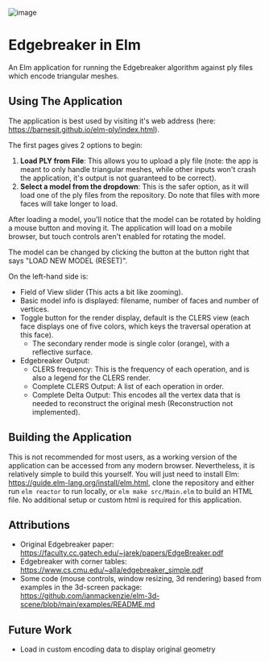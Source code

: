 ![image](https://user-images.githubusercontent.com/43552143/158927694-11376864-580b-4a18-9e4f-cf001b17535c.png)

# Edgebreaker in Elm

An Elm application for running the Edgebreaker algorithm against ply files which encode triangular meshes.

## Using The Application

The application is best used by visiting it's web address (here: https://barnesjt.github.io/elm-ply/index.html).

The first pages gives 2 options to begin: 

1. **Load PLY from File**: This allows you to upload a ply file (note: the app is meant to only handle triangular meshes, while other inputs won't crash the application, it's output is not guaranteed to be correct).
2. **Select a model from the dropdown**: This is the safer option, as it will load one of the ply files from the repository. Do note that files with more faces will take longer to load.

After loading a model, you'll notice that the model can be rotated by holding a mouse button and moving it. The application will load on a mobile browser, but touch controls aren't enabled for rotating the model.

The model can be changed by clicking the button at the button right that says "LOAD NEW MODEL (RESET)".

On the left-hand side is:
- Field of View slider (This acts a bit like zooming).
- Basic model info is displayed: filename, number of faces and number of vertices.
- Toggle button for the render display, default is the CLERS view (each face displays one of five colors, which keys the traversal operation at this face).
  - The secondary render mode is single color (orange), with a reflective surface.  
- Edgebreaker Output:
  - CLERS frequency: This is the frequency of each operation, and is also a legend for the CLERS render.
  - Complete CLERS Output: A list of each operation in order.
  - Complete Delta Output: This encodes all the vertex data that is needed to reconstruct the original mesh (Reconstruction not implemented).

## Building the Application

This is not recommended for most users, as a working version of the application can be accessed from any modern browser. Nevertheless, it is relatively simple to build this yourself. You will just need to install Elm: https://guide.elm-lang.org/install/elm.html, clone the repository and either run ```elm reactor``` to run locally, or ```elm make src/Main.elm``` to build an HTML file. No additional setup or custom html is required for this application.

## Attributions

- Original Edgebreaker paper: https://faculty.cc.gatech.edu/~jarek/papers/EdgeBreaker.pdf
- Edgebreaker with corner tables: https://www.cs.cmu.edu/~alla/edgebreaker_simple.pdf
- Some code (mouse controls, window resizing, 3d rendering) based from examples in the 3d-screen package: https://github.com/ianmackenzie/elm-3d-scene/blob/main/examples/README.md

## Future Work
- Load in custom encoding data to display original geometry
